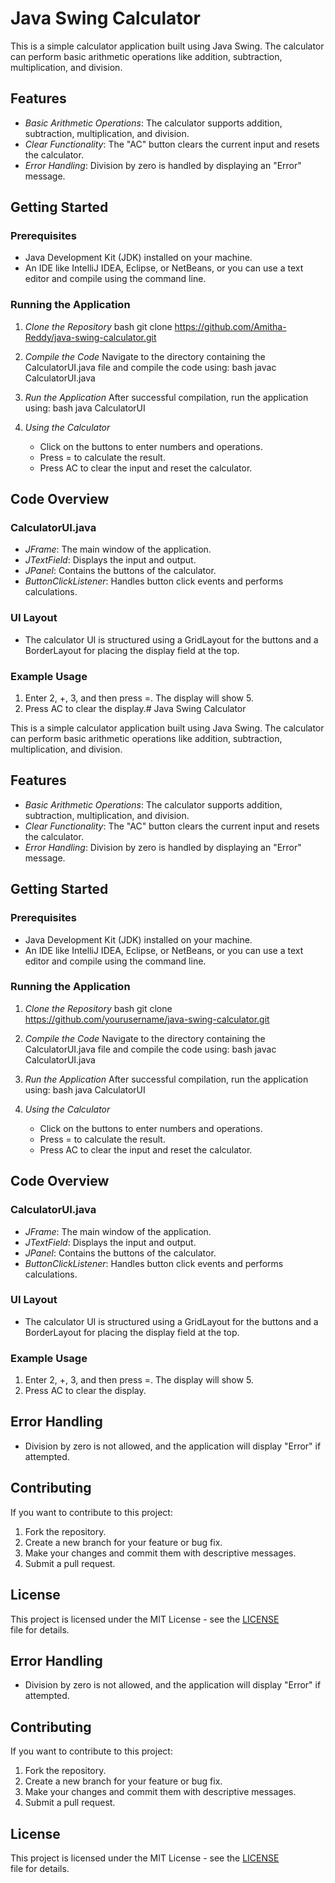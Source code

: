 # Java Swing Calculator

This is a simple calculator application built using Java Swing. The calculator can perform basic arithmetic operations like addition, subtraction, multiplication, and division.

## Features

- *Basic Arithmetic Operations*: The calculator supports addition, subtraction, multiplication, and division.
- *Clear Functionality*: The "AC" button clears the current input and resets the calculator.
- *Error Handling*: Division by zero is handled by displaying an "Error" message.

## Getting Started

### Prerequisites

- Java Development Kit (JDK) installed on your machine.
- An IDE like IntelliJ IDEA, Eclipse, or NetBeans, or you can use a text editor and compile using the command line.

### Running the Application

1. *Clone the Repository*
    bash
    git clone https://github.com/Amitha-Reddy/java-swing-calculator.git
    
2. *Compile the Code*
    Navigate to the directory containing the CalculatorUI.java file and compile the code using:
    bash
    javac CalculatorUI.java
    

3. *Run the Application*
    After successful compilation, run the application using:
    bash
    java CalculatorUI
    

4. *Using the Calculator*
    - Click on the buttons to enter numbers and operations.
    - Press = to calculate the result.
    - Press AC to clear the input and reset the calculator.

## Code Overview

### CalculatorUI.java

- *JFrame*: The main window of the application.
- *JTextField*: Displays the input and output.
- *JPanel*: Contains the buttons of the calculator.
- *ButtonClickListener*: Handles button click events and performs calculations.

### UI Layout

- The calculator UI is structured using a GridLayout for the buttons and a BorderLayout for placing the display field at the top.

### Example Usage

1. Enter 2, +, 3, and then press =. The display will show 5.
2. Press AC to clear the display.# Java Swing Calculator

This is a simple calculator application built using Java Swing. The calculator can perform basic arithmetic operations like addition, subtraction, multiplication, and division.

## Features

- *Basic Arithmetic Operations*: The calculator supports addition, subtraction, multiplication, and division.
- *Clear Functionality*: The "AC" button clears the current input and resets the calculator.
- *Error Handling*: Division by zero is handled by displaying an "Error" message.

## Getting Started

### Prerequisites

- Java Development Kit (JDK) installed on your machine.
- An IDE like IntelliJ IDEA, Eclipse, or NetBeans, or you can use a text editor and compile using the command line.

### Running the Application

1. *Clone the Repository*
    bash
    git clone https://github.com/yourusername/java-swing-calculator.git
    
2. *Compile the Code*
    Navigate to the directory containing the CalculatorUI.java file and compile the code using:
    bash
    javac CalculatorUI.java
    

3. *Run the Application*
    After successful compilation, run the application using:
    bash
    java CalculatorUI
    

4. *Using the Calculator*
    - Click on the buttons to enter numbers and operations.
    - Press = to calculate the result.
    - Press AC to clear the input and reset the calculator.

## Code Overview

### CalculatorUI.java

- *JFrame*: The main window of the application.
- *JTextField*: Displays the input and output.
- *JPanel*: Contains the buttons of the calculator.
- *ButtonClickListener*: Handles button click events and performs calculations.

### UI Layout

- The calculator UI is structured using a GridLayout for the buttons and a BorderLayout for placing the display field at the top.

### Example Usage

1. Enter 2, +, 3, and then press =. The display will show 5.
2. Press AC to clear the display.

## Error Handling

- Division by zero is not allowed, and the application will display "Error" if attempted.

## Contributing

If you want to contribute to this project:

1. Fork the repository.
2. Create a new branch for your feature or bug fix.
3. Make your changes and commit them with descriptive messages.
4. Submit a pull request.

## License

This project is licensed under the MIT License - see the [LICENSE](LICENSE) file for details.


## Error Handling

- Division by zero is not allowed, and the application will display "Error" if attempted.

## Contributing

If you want to contribute to this project:

1. Fork the repository.
2. Create a new branch for your feature or bug fix.
3. Make your changes and commit them with descriptive messages.
4. Submit a pull request.

## License

This project is licensed under the MIT License - see the [LICENSE](LICENSE) file for details.
